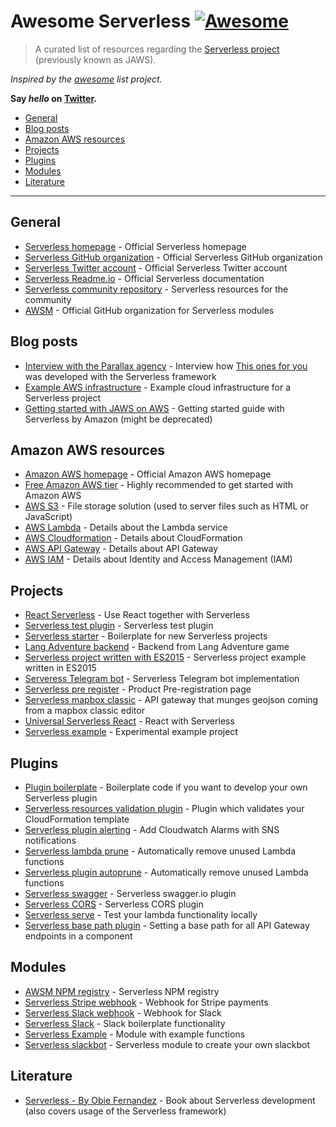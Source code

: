 # Awesome Serverless [![Awesome](https://cdn.rawgit.com/sindresorhus/awesome/d7305f38d29fed78fa85652e3a63e154dd8e8829/media/badge.svg)](https://github.com/sindresorhus/awesome)

> A curated list of resources regarding the [Serverless project](https://github.com/serverless) (previously known as JAWS).

*Inspired by the [awesome](https://github.com/sindresorhus/awesome) list project.*

**Say *hello* on [Twitter](https://twitter.com/pmmuens).**

- [General](#general)
- [Blog posts](#blog-posts)
- [Amazon AWS resources](#amazon-aws-resources)
- [Projects](#projects)
- [Plugins](#plugins)
- [Modules](#modules)
- [Literature](#literature)

---

## General

- [Serverless homepage](http://serverless.com) - Official Serverless homepage
- [Serverless GitHub organization](http://github.com/serverless) - Official Serverless GitHub organization
- [Serverless Twitter account](https://twitter.com/goserverless) - Official Serverless Twitter account
- [Serverless Readme.io](https://serverless.readme.io) - Official Serverless documentation
- [Serverless community repository](https://github.com/serverless/serverless-community) - Serverless resources for the community
- [AWSM](https://github.com/awsm-org/awsm) - Official GitHub organization for Serverless modules

## Blog posts

- [Interview with the Parallax agency](https://serverlesscode.com/post/david-guetta-online-recording-with-lambda) - Interview how [This ones for you](http://thisonesforyou.com) was developed with the Serverless framework
- [Example AWS infrastructure](https://serverlesscode.com/images/guetta_article/image04.png) - Example cloud infrastructure for a Serverless project
- [Getting started with JAWS on AWS](https://aws.amazon.com/de/blogs/compute/getting-started-with-jaws-on-amazon-web-services/) - Getting started guide with Serverless by Amazon (might be deprecated)


## Amazon AWS resources

- [Amazon AWS homepage](http://aws.amazon.com) - Official Amazon AWS homepage
- [Free Amazon AWS tier](http://aws.amazon.com/free) - Highly recommended to get started with Amazon AWS
- [AWS S3](https://aws.amazon.com/s3) - File storage solution (used to server files such as HTML or JavaScript)
- [AWS Lambda](https://aws.amazon.com/lambda/details) - Details about the Lambda service
- [AWS Cloudformation](https://aws.amazon.com/cloudformation/) - Details about CloudFormation
- [AWS API Gateway](https://aws.amazon.com/api-gateway/) - Details about API Gateway
- [AWS IAM](https://aws.amazon.com/iam/) - Details about Identity and Access Management (IAM)

## Projects

- [React Serverless](https://github.com/hiromoon/react-serverless) - Use React together with Serverless
- [Serverless test plugin](https://github.com/arabold/serverless-test-plugin) - Serverless test plugin
- [Serverless starter](https://github.com/serverless/serverless-starter) - Boilerplate for new Serverless projects
- [Lang Adventure backend](https://github.com/jonatasschagas/langadventurebackend) - Backend from Lang Adventure game
- [Serverless project written with ES2015](https://github.com/mpppk/serverless-project-written-in-es2015) - Serverless project example written in ES2015
- [Serveress Telegram bot](https://github.com/minibikini/serverless-telegram-bot) - Serverless Telegram bot implementation
- [Serverless pre register](https://github.com/agentmilindu/Serverless-Pre-Register) - Product Pre-registration page
- [Serverless mapbox classic](https://github.com/LukeSwart/serverless-mapbox-classic) - API gateway that munges geojson coming from a mapbox classic editor
- [Universal Serverless React](https://github.com/jstrutz/universal-serverless-react) - React with Serverless
- [Serverless example](https://github.com/iblue/serverless-example) - Experimental example project

## Plugins

- [Plugin boilerplate](https://github.com/serverless/serverless-plugin-boilerplate) - Boilerplate code if you want to develop your own Serverless plugin
- [Serverless resources validation plugin](https://github.com/tmilewski/serverless-resources-validation-plugin) - Plugin which validates your CloudFormation template
- [Serverless plugin alerting](https://github.com/martinlindenberg/serverless-plugin-alerting) - Add Cloudwatch Alarms with SNS notifications
- [Serverless lambda prune](https://github.com/Nopik/serverless-lambda-prune-plugin) - Automatically remove unused Lambda functions
- [Serverless plugin autoprune](https://github.com/kennu/serverless-plugin-autoprune) - Automatically remove unused Lambda functions
- [Serverless swagger](https://github.com/marklawlor/serverless-swagger) - Serverless swagger.io plugin
- [Serverless CORS](https://github.com/joostfarla/serverless-cors-plugin) -
Serverless CORS plugin
- [Serverless serve](https://github.com/Nopik/serverless-serve) - Test your lambda functionality locally
- [Serverless base path plugin](https://github.com/daffinity/serverless-base-path-plugin) - Setting a base path for all API Gateway endpoints in a component

## Modules

- [AWSM NPM registry](https://github.com/Inbot/awsm-npm-registry) - Serverless NPM registry
- [Serverless Stripe webhook](https://github.com/eahefnawy/serverless-stripe-webhook) - Webhook for Stripe payments
- [Serverless Slack webhook](https://github.com/eahefnawy/serverless-slack-webhook) - Webhook for Slack
- [Serverless Slack](https://github.com/serverless/serverless-slack) - Slack boilerplate functionality
- [Serverless Example](https://github.com/remicastaing/serverless-examples) - Module with example functions
- [Serverless slackbot](https://github.com/serverless/serverless-slackbot) - Serverless module to create your own slackbot

## Literature

- [Serverless - By Obie Fernandez](https://leanpub.com/serverless) - Book about Serverless development (also covers usage of the Serverless framework)
